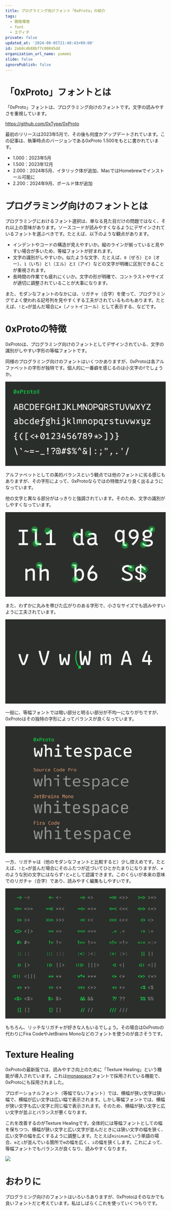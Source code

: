 ```yaml
---
title: プログラミング向けフォント「0xProto」の紹介
tags:
  - 開発環境
  - font
  - エディタ
private: false
updated_at: '2024-09-05T21:40:43+09:00'
id: 2ab0c4b88bf7c00845dd
organization_url_name: yumemi
slide: false
ignorePublish: false
---
```

# 「0xProto」フォントとは

「0xProto」フォントは、プログラミング向けのフォントです。文字の読みやすさを重視しています。

https://github.com/0xType/0xProto

最初のリリースは2023年5月で、その後も何度かアップデートされています。この記事は、執筆時点のバージョンである0xProto 1.500をもとに書かれています。

* 1.000：2023年5月
* 1.500：2023年12月
* 2.000：2024年5月、イタリック体が追加、MacではHomebrewでインストール可能に
* 2.200：2024年9月、ボールド体が追加

# プログラミング向けのフォントとは

プログラミングにおけるフォント選択は、単なる見た目だけの問題ではなく、それ以上の意味があります。ソースコードが読みやすくなるようにデザインされているフォントを選ぶべきです。たとえば、以下のような観点があります。

* インデントやコードの構造が見えやすいか。縦のラインが揃っていると見やすい場合が多いため、等幅フォントが好まれます。
* 文字の識別がしやすいか。似たような文字、たとえば、`0`（ぜろ）と`O`（オー）、`1`（いち）と`l`（エル）と`I`（アイ）などの文字が明確に区別できることが重視されます。
* 長時間の作業でも疲れにくいか。文字の形が明確で、コントラストやサイズが適切に調整されていることが大事になります。

また、モダンなフォントのなかには、リガチャ（合字）を使って、プログラミングでよく使われる記号列を見やすくする工夫がされているものもあります。たとえば、`!`と`=`が並んだ場合に`≠`（ノットイコール）として表示する、などです。

# 0xProtoの特徴

0xProtoは、プログラミング向けのフォントとしてデザインされている、文字の識別がしやすい字形の等幅フォントです。

同様のプログラミング向けのフォントはいくつかありますが、0xProtoは各アルファベットの字形が独特です。個人的に一番癖を感じるのは小文字の`f`でしょうか。

![](https://github.com/0xType/0xProto/blob/811b631109dbde8332a845f3df077a55f37eb03e/images/examples.png?raw=true)

アルファベットとしての美的バランスという観点では他のフォントに劣る感じもありますが、その字形によって、0xProtoならではの特徴がより良く出るようになっています。

他の文字と異なる部分がはっきりと強調されています。そのため、文字の識別がしやすくなっています。

![](https://github.com/0xType/0xProto/blob/811b631109dbde8332a845f3df077a55f37eb03e/images/distinction.png?raw=true)

また、わずかに丸みを帯びた広がりのある字形で、小さなサイズでも読みやすいように工夫されています。

![](https://github.com/0xType/0xProto/blob/811b631109dbde8332a845f3df077a55f37eb03e/images/legibility.png?raw=true)

一般に、等幅フォントでは暗い部分と明るい部分が不均一になりがちですが、0xProtoはその独特の字形によってバランスが良くなっています。

![](https://github.com/0xType/0xProto/blob/811b631109dbde8332a845f3df077a55f37eb03e/images/whitespace.png?raw=true)

一方、リガチャは（他のモダンなフォントと比較すると）少し控えめです。たとえば、`!`と`=`が並んだ場合にそのふたつが近づいてひとかたまりになりますが、`≠`のような別の文字にはならず`!`と`=`として認識できます。このくらいが本来の意味でのリガチャ（合字）であり、読みやすく編集もしやすいです。

![](https://github.com/0xType/0xProto/blob/811b631109dbde8332a845f3df077a55f37eb03e/images/all_ligatures.png?raw=true)

もちろん、リッチなリガチャが好きな人もいるでしょう。その場合は0xProtoの代わりにFira CodeやJetBrains Monoなどのフォントを使うのが良さそうです。

# Texture Healing

0xProtoの最新版では、読みやすさ向上のために「Texture Healing」という機能が導入されています。これは[monaspace](https://github.com/githubnext/monaspace)フォントで採用されている機能で、0xProtoにも採用されました。

プロポーショナルフォント（等幅でないフォント）では、横幅が狭い文字は狭い幅で、横幅が広い文字は広い幅で表示されます。しかし等幅フォントでは、横幅が狭い文字も広い文字と同じ幅で表示されます。そのため、横幅が狭い文字と広い文字が並ぶとバランスが悪くなります。

これを改善するのがTexture Healingです。全体的には等幅フォントとしての幅を保ちつつ、横幅が狭い文字と広い文字が並んだときには狭い文字の幅を狭く、広い文字の幅を広くするように調整します。たとえば`minimum`という単語の場合、`m`と`i`が並んでいる箇所で`m`の幅を広く、`i`の幅を狭くします。これによって、等幅フォントでもバランスが良くなり、読みやすくなります。

![](https://github.com/githubnext/monaspace/blob/380f29b3277ff46b8bd8577bdd7d1b60358e6c6c/docs/images/LM-GH-TextureHealing-Documentation-10.png?raw=true)

# おわりに

プログラミング向けのフォントはいろいろありますが、0xProtoはそのなかでも良いフォントだと考えています。私はしばらくこれを使っていくつもりです。
